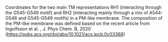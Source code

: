 Coordinates for the two main TM representations RH1 (interacting through the G545-G549 motif) and RH2 (interacting mainly through a mix of A544-G548 and G545-G549 motifs) in a PM-like membrane.
The composition of the PM-like membrane was defined based on the recent article from Ingolfsson et al. , J. Phys Chem. B, 2020 (https://pubs.acs.org/doi/abs/10.1021/acs.jpcb.0c03368)
